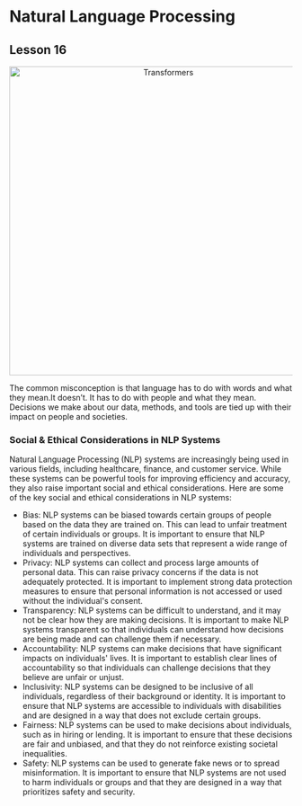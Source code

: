# Natural Language Processing
## Lesson 16

<p align="center">
<img src= "https://user-images.githubusercontent.com/45029614/227150422-9ad64906-9ff4-4095-97b4-5e72447548d8.PNG" width="550" title="Transformers">
</p>

The common misconception is that language has to do with words and what they mean.It doesn’t. It has to do with people and what they mean.
Decisions we make about our data, methods, and tools are tied up with their impact on people and societies.

<h3> Social & Ethical Considerations in NLP Systems </h3>

Natural Language Processing (NLP) systems are increasingly being used in various fields, including healthcare, finance, and customer service. While these systems can be powerful tools for improving efficiency and accuracy, they also raise important social and ethical considerations.
Here are some of the key social and ethical considerations in NLP systems:

* Bias: NLP systems can be biased towards certain groups of people based on the data they are trained on. This can lead to unfair treatment of certain individuals or groups. It is important to ensure that NLP systems are trained on diverse data sets that represent a wide range of individuals and perspectives.
* Privacy: NLP systems can collect and process large amounts of personal data. This can raise privacy concerns if the data is not adequately protected. It is important to implement strong data protection measures to ensure that personal information is not accessed or used without the individual's consent.
* Transparency: NLP systems can be difficult to understand, and it may not be clear how they are making decisions. It is important to make NLP systems transparent so that individuals can understand how decisions are being made and can challenge them if necessary.
* Accountability: NLP systems can make decisions that have significant impacts on individuals' lives. It is important to establish clear lines of accountability so that individuals can challenge decisions that they believe are unfair or unjust.
* Inclusivity: NLP systems can be designed to be inclusive of all individuals, regardless of their background or identity. It is important to ensure that NLP systems are accessible to individuals with disabilities and are designed in a way that does not exclude certain groups.
* Fairness: NLP systems can be used to make decisions about individuals, such as in hiring or lending. It is important to ensure that these decisions are fair and unbiased, and that they do not reinforce existing societal inequalities.
* Safety: NLP systems can be used to generate fake news or to spread misinformation. It is important to ensure that NLP systems are not used to harm individuals or groups and that they are designed in a way that prioritizes safety and security.


